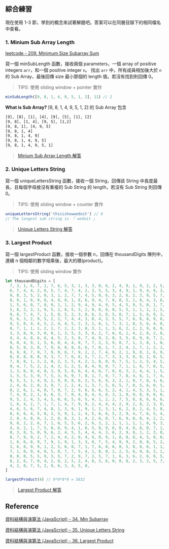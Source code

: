 ## 綜合練習

現在使用 1-3 節，學到的概念來試著解題吧。答案可以在同層目錄下的相同檔名中查看。

### 1. Minium Sub Array Length

[leetcode - 209. Minimum Size Subarray Sum](https://leetcode.com/problems/minimum-size-subarray-sum/)

寫一個 minSubLength 函數，接收兩個 parameters，一個 array of positive integers `arr`，和一個 positive integer `n`。
找出 `arr` 中，所有成員相加後大於 `n` 的 Sub Array，最後回傳 size 最小那個的 length 值。若沒有找到則回傳 0。

> TIPS: 使用 sliding window + pointer 實作

```js
minSubLength([9, 8, 1, 4, 9, 5, 1, 2], 11) // 2
```

**What is Sub Array?**
[9, 8, 1, 4, 9, 5, 1, 2] 的 Sub Array 包含

```txt
[9], [8], [1], [4], [9], [5], [1], [2]
[9, 8], [1, 4], [9, 5], [1,2]
[9, 8, 1], [4, 9, 5]
[9, 8, 1, 4]
[9, 8, 1, 4, 9]
[9, 8, 1, 4, 9, 5]
[9, 8, 1, 4, 9, 5, 1]
```

> [Minium Sub Array Length 解答](https://github.com/dylan237/algorithms-data-structures-notes/blob/master/02_algorithm-design/06_practice/1_minSubarrayLength.js)

### 2. Unique Letters String

寫一個 uniqueLettersString 函數，接收一個 String，回傳該 String 中長度最長，且每個字母接沒有重複的 Sub String 的 length，若沒有 Sub String 則回傳 0。

> TIPS: 使用 sliding window + counter 實作

```js
uniqueLettersString('thisishowwedoit') // 6
// The longest sub string is 「 wedoit 」
```

> [Unique Letters String 解答](https://github.com/dylan237/algorithms-data-structures-notes/blob/master/02_algorithm-design/06_practice/2_uniqueLettersString.js)

### 3. Largest Product

寫一個 largestProduct 函數，接收一個參數 n，回傳在 thousandDigits 陣列中，連續 n 個相鄰的數字相乘後，最大的積(product)。

> TIPS: 使用 sliding window 實作

```js
let thousandDigits = [
  7, 3, 1, 6, 7, 1, 7, 6, 5, 3, 1, 3, 3, 0, 6, 2, 4, 9, 1, 9, 2, 2, 5, 1, 1, 9,
  6, 7, 4, 4, 2, 6, 5, 7, 4, 7, 4, 2, 3, 5, 5, 3, 4, 9, 1, 9, 4, 9, 3, 4, 9, 6,
  9, 8, 3, 5, 2, 0, 3, 1, 2, 7, 7, 4, 5, 0, 6, 3, 2, 6, 2, 3, 9, 5, 7, 8, 3, 1,
  8, 0, 1, 6, 9, 8, 4, 8, 0, 1, 8, 6, 9, 4, 7, 8, 8, 5, 1, 8, 4, 3, 8, 5, 8, 6,
  1, 5, 6, 0, 7, 8, 9, 1, 1, 2, 9, 4, 9, 4, 9, 5, 4, 5, 9, 5, 0, 1, 7, 3, 7, 9,
  5, 8, 3, 3, 1, 9, 5, 2, 8, 5, 3, 2, 0, 8, 8, 0, 5, 5, 1, 1, 1, 2, 5, 4, 0, 6,
  9, 8, 7, 4, 7, 1, 5, 8, 5, 2, 3, 8, 6, 3, 0, 5, 0, 7, 1, 5, 6, 9, 3, 2, 9, 0,
  9, 6, 3, 2, 9, 5, 2, 2, 7, 4, 4, 3, 0, 4, 3, 5, 5, 7, 6, 6, 8, 9, 6, 6, 4, 8,
  9, 5, 0, 4, 4, 5, 2, 4, 4, 5, 2, 3, 1, 6, 1, 7, 3, 1, 8, 5, 6, 4, 0, 3, 0, 9,
  8, 7, 1, 1, 1, 2, 1, 7, 2, 2, 3, 8, 3, 1, 1, 3, 6, 2, 2, 2, 9, 8, 9, 3, 4, 2,
  3, 3, 8, 0, 3, 0, 8, 1, 3, 5, 3, 3, 6, 2, 7, 6, 6, 1, 4, 2, 8, 2, 8, 0, 6, 4,
  4, 4, 4, 8, 6, 6, 4, 5, 2, 3, 8, 7, 4, 9, 3, 0, 3, 5, 8, 9, 0, 7, 2, 9, 6, 2,
  9, 0, 4, 9, 1, 5, 6, 0, 4, 4, 0, 7, 7, 2, 3, 9, 0, 7, 1, 3, 8, 1, 0, 5, 1, 5,
  8, 5, 9, 3, 0, 7, 9, 6, 0, 8, 6, 6, 7, 0, 1, 7, 2, 4, 2, 7, 1, 2, 1, 8, 8, 3,
  9, 9, 8, 7, 9, 7, 9, 0, 8, 7, 9, 2, 2, 7, 4, 9, 2, 1, 9, 0, 1, 6, 9, 9, 7, 2,
  0, 8, 8, 8, 0, 9, 3, 7, 7, 6, 6, 5, 7, 2, 7, 3, 3, 3, 0, 0, 1, 0, 5, 3, 3, 6,
  7, 8, 8, 1, 2, 2, 0, 2, 3, 5, 4, 2, 1, 8, 0, 9, 7, 5, 1, 2, 5, 4, 5, 4, 0, 5,
  9, 4, 7, 5, 2, 2, 4, 3, 5, 2, 5, 8, 4, 9, 0, 7, 7, 1, 1, 6, 7, 0, 5, 5, 6, 0,
  1, 3, 6, 0, 4, 8, 3, 9, 5, 8, 6, 4, 4, 6, 7, 0, 6, 3, 2, 4, 4, 1, 5, 7, 2, 2,
  1, 5, 5, 3, 9, 7, 5, 3, 6, 9, 7, 8, 1, 7, 9, 7, 7, 8, 4, 6, 1, 7, 4, 0, 6, 4,
  9, 5, 5, 1, 4, 9, 2, 9, 0, 8, 6, 2, 5, 6, 9, 3, 2, 1, 9, 7, 8, 4, 6, 8, 6, 2,
  2, 4, 8, 2, 8, 3, 9, 7, 2, 2, 4, 1, 3, 7, 5, 6, 5, 7, 0, 5, 6, 0, 5, 7, 4, 9,
  0, 2, 6, 1, 4, 0, 7, 9, 7, 2, 9, 6, 8, 6, 5, 2, 4, 1, 4, 5, 3, 5, 1, 0, 0, 4,
  7, 4, 8, 2, 1, 6, 6, 3, 7, 0, 4, 8, 4, 4, 0, 3, 1, 9, 9, 8, 9, 0, 0, 0, 8, 8,
  9, 5, 2, 4, 3, 4, 5, 0, 6, 5, 8, 5, 4, 1, 2, 2, 7, 5, 8, 8, 6, 6, 6, 8, 8, 1,
  1, 6, 4, 2, 7, 1, 7, 1, 4, 7, 9, 9, 2, 4, 4, 4, 2, 9, 2, 8, 2, 3, 0, 8, 6, 3,
  4, 6, 5, 6, 7, 4, 8, 1, 3, 9, 1, 9, 1, 2, 3, 1, 6, 2, 8, 2, 4, 5, 8, 6, 1, 7,
  8, 6, 6, 4, 5, 8, 3, 5, 9, 1, 2, 4, 5, 6, 6, 5, 2, 9, 4, 7, 6, 5, 4, 5, 6, 8,
  2, 8, 4, 8, 9, 1, 2, 8, 8, 3, 1, 4, 2, 6, 0, 7, 6, 9, 0, 0, 4, 2, 2, 4, 2, 1,
  9, 0, 2, 2, 6, 7, 1, 0, 5, 5, 6, 2, 6, 3, 2, 1, 1, 1, 1, 1, 0, 9, 3, 7, 0, 5,
  4, 4, 2, 1, 7, 5, 0, 6, 9, 4, 1, 6, 5, 8, 9, 6, 0, 4, 0, 8, 0, 7, 1, 9, 8, 4,
  0, 3, 8, 5, 0, 9, 6, 2, 4, 5, 5, 4, 4, 4, 3, 6, 2, 9, 8, 1, 2, 3, 0, 9, 8, 7,
  8, 7, 9, 9, 2, 7, 2, 4, 4, 2, 8, 4, 9, 0, 9, 1, 8, 8, 8, 4, 5, 8, 0, 1, 5, 6,
  1, 6, 6, 0, 9, 7, 9, 1, 9, 1, 3, 3, 8, 7, 5, 4, 9, 9, 2, 0, 0, 5, 2, 4, 0, 6,
  3, 6, 8, 9, 9, 1, 2, 5, 6, 0, 7, 1, 7, 6, 0, 6, 0, 5, 8, 8, 6, 1, 1, 6, 4, 6,
  7, 1, 0, 9, 4, 0, 5, 0, 7, 7, 5, 4, 1, 0, 0, 2, 2, 5, 6, 9, 8, 3, 1, 5, 5, 2,
  0, 0, 0, 5, 5, 9, 3, 5, 7, 2, 9, 7, 2, 5, 7, 1, 6, 3, 6, 2, 6, 9, 5, 6, 1, 8,
  8, 2, 6, 7, 0, 4, 2, 8, 2, 5, 2, 4, 8, 3, 6, 0, 0, 8, 2, 3, 2, 5, 7, 5, 3, 0,
  4, 2, 0, 7, 5, 2, 9, 6, 3, 4, 5, 0,
]

largestProduct(4) // 9*9*8*9 = 5832
```

> [Largest Product 解答](https://github.com/dylan237/algorithms-data-structures-notes/blob/master/02_algorithm-design/06_practice/3_largestProduct.js)

## Reference

[資料結構與演算法 (JavaScript) - 34. Min Subarray](https://www.udemy.com/course/algorithm-data-structure/learn/lecture/25120542#questions)

[資料結構與演算法 (JavaScript) - 35. Unique Letters String](https://www.udemy.com/course/algorithm-data-structure/learn/lecture/25135560#questions)

[資料結構與演算法 (JavaScript) - 36. Largest Product](https://www.udemy.com/course/algorithm-data-structure/learn/lecture/25136170#questions)
